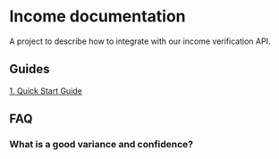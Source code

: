 # Income documentation

A project to describe how to integrate with our income verification API.

## Guides

[1. Quick Start Guide](quick-start-guide/README.md)
                                                             

## FAQ

### What is a good variance and confidence?

 
